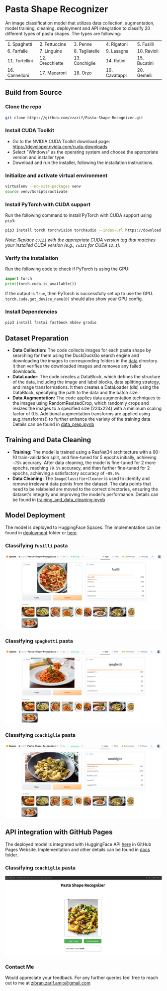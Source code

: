 # Pasta Shape Recognizer

An image classification model that utilizes data collection, augmentation, model training, cleaning, deployment and API integration to classify 20 different types of pasta shapes. The types are following:

<table>
    <tr>
        <td>1. Spaghetti</td>
        <td>2. Fettuccine</td>
        <td>3. Penne</td>
        <td>4. Rigatoni</td>
        <td>5. Fusilli</td>
    </tr>
    <tr>
        <td>6. Farfalle</td>
        <td>7. Linguine</td>
        <td>8. Tagliatelle</td>
        <td>9. Lasagna</td>
        <td>10. Ravioli</td>
    </tr>
    <tr>
        <td>11. Tortellini</td>
        <td>12. Orecchiette</td>
        <td>13. Conchiglie</td>
        <td>14. Rotini</td>
        <td>15. Bucatini</td>
    </tr>
    <tr>
        <td>16. Cannelloni</td>
        <td>17. Macaroni</td>
        <td>18. Orzo</td>
        <td>19. Cavatappi</td>
        <td>20. Gemelli</td>
    </tr>
</table>

## Build from Source

### Clone the repo

```bash
git clone https://github.com/zzarif/Pasta-Shape-Recognizer.git
```

### Install CUDA Toolkit

- Go to the NVIDIA CUDA Toolkit download page: https://developer.nvidia.com/cuda-downloads
- Select "Windows" as the operating system and choose the appropriate version and installer type.
- Download and run the installer, following the installation instructions.

### Initialize and activate virtual environment

```bash
virtualenv --no-site-packages venv
source venv/Scripts/activate
```

### Install PyTorch with CUDA support

Run the following command to install PyTorch with CUDA support using `pip3`:

```bash
pip3 install torch torchvision torchaudio --index-url https://download.pytorch.org/whl/cu121
```

_Note: Replace `cu121` with the appropriate CUDA version tag that matches your installed CUDA version (e.g., `cu121` for CUDA `12.1`)._

### Verify the installation

Run the following code to check if PyTorch is using the GPU:

```python
import torch
print(torch.cuda.is_available())
```

If the output is `True`, then PyTorch is successfully set up to use the GPU. `torch.cuda.get_device_name(0)` should also show your GPU config.

### Install Dependencies

```bash
pip3 install fastai fastbook nbdev gradio
```

## Dataset Preparation

- **Data Collection:** The code collects images for each pasta shape by searching for them using the DuckDuckGo search engine and downloading the images to corresponding folders in the [data](data/) directory. It then verifies the downloaded images and removes any failed downloads.
- **DataLoader:** The code creates a DataBlock, which defines the structure of the data, including the image and label blocks, data splitting strategy, and image transformations. It then creates a DataLoader (dls) using the DataBlock, specifying the path to the data and the batch size.
- **Data Augmentation:** The code applies data augmentation techniques to the images using RandomResizedCrop, which randomly crops and resizes the images to a specified size (224x224) with a minimum scaling factor of 0.5. Additional augmentation transforms are applied using aug_transforms() to further enhance the variety of the training data.
  Details can be found in [data_prep.ipynb](notebooks/data_prep.ipynb)

## Training and Data Cleaning

- **Training:** The model is trained using a ResNet34 architecture with a 90-10 train-validation split, and fine-tuned for 5 epochs initially, achieving `~75%` accuracy. After data cleaning, the model is fine-tuned for 2 more epochs, reaching `79.5%` accuracy, and then further fine-tuned for 2 epochs, achieving a satisfactory accuracy of `~85.6%`.
- **Data Cleaning:** The `ImageClassifierCleaner` is used to identify and remove irrelevant data points from the dataset. The data points that need to be relabeled are moved to the correct directories, ensuring the dataset's integrity and improving the model's performance.
  Details can be found in [training_and_data_cleaning.ipynb](notebooks/training_and_data_cleaning.ipynb)

## Model Deployment

The model is deployed to HuggingFace Spaces. The implementation can be found in [deployment](deployment/) folder or [here](https://huggingface.co/spaces/zzarif/Pasta-Shape-Recognizer).

### Classifying `fusilli` pasta

![Pasta-Shape-Recognizer](deployment/deployed_model_hf_spaces.png)

### Classifying `spaghetti` pasta

![Pasta-Shape-Recognizer](deployment/deployed_model_hf_spaces2.png)

### Classifying `conchiglie` pasta

![Pasta-Shape-Recognizer](deployment/deployed_model_hf_spaces1.png)

## API integration with GitHub Pages

The deployed model is integrated with HuggingFace API [here](https://zzarif.github.io/Pasta-Shape-Recognizer/) in GitHub Pages Website. Implementation and other details can be found in [docs](docs/) folder.

### Classifying `conchiglie` pasta

![Pasta-Shape-Recognizer](docs/pasta_shape_recognizer.png)

### Contact Me

Would appreciate your feedback. For any further queries feel free to reach out to me at [zibran.zarif.amio@gmail.com](mailto:zibran.zarif.amio@gmail.com)
